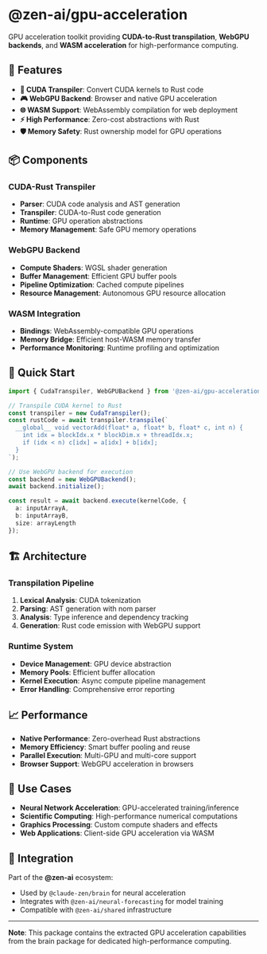 # @zen-ai/gpu-acceleration

GPU acceleration toolkit providing **CUDA-to-Rust transpilation**, **WebGPU backends**, and **WASM acceleration** for high-performance computing.

## 🎯 Features

- **🔄 CUDA Transpiler**: Convert CUDA kernels to Rust code
- **🎮 WebGPU Backend**: Browser and native GPU acceleration
- **🌐 WASM Support**: WebAssembly compilation for web deployment
- **⚡ High Performance**: Zero-cost abstractions with Rust
- **🛡️ Memory Safety**: Rust ownership model for GPU operations

## 📦 Components

### CUDA-Rust Transpiler
- **Parser**: CUDA code analysis and AST generation
- **Transpiler**: CUDA-to-Rust code generation  
- **Runtime**: GPU operation abstractions
- **Memory Management**: Safe GPU memory operations

### WebGPU Backend
- **Compute Shaders**: WGSL shader generation
- **Buffer Management**: Efficient GPU buffer pools
- **Pipeline Optimization**: Cached compute pipelines
- **Resource Management**: Autonomous GPU resource allocation

### WASM Integration
- **Bindings**: WebAssembly-compatible GPU operations
- **Memory Bridge**: Efficient host-WASM memory transfer
- **Performance Monitoring**: Runtime profiling and optimization

## 🚀 Quick Start

```typescript
import { CudaTranspiler, WebGPUBackend } from '@zen-ai/gpu-acceleration';

// Transpile CUDA kernel to Rust
const transpiler = new CudaTranspiler();
const rustCode = await transpiler.transpile(`
  __global__ void vectorAdd(float* a, float* b, float* c, int n) {
    int idx = blockIdx.x * blockDim.x + threadIdx.x;
    if (idx < n) c[idx] = a[idx] + b[idx];
  }
`);

// Use WebGPU backend for execution
const backend = new WebGPUBackend();
await backend.initialize();

const result = await backend.execute(kernelCode, {
  a: inputArrayA,
  b: inputArrayB,
  size: arrayLength
});
```

## 🏗️ Architecture

### Transpilation Pipeline
1. **Lexical Analysis**: CUDA tokenization
2. **Parsing**: AST generation with nom parser
3. **Analysis**: Type inference and dependency tracking
4. **Generation**: Rust code emission with WebGPU support

### Runtime System
- **Device Management**: GPU device abstraction
- **Memory Pools**: Efficient buffer allocation
- **Kernel Execution**: Async compute pipeline management
- **Error Handling**: Comprehensive error reporting

## 📈 Performance

- **Native Performance**: Zero-overhead Rust abstractions
- **Memory Efficiency**: Smart buffer pooling and reuse
- **Parallel Execution**: Multi-GPU and multi-core support  
- **Browser Support**: WebGPU acceleration in browsers

## 🎯 Use Cases

- **Neural Network Acceleration**: GPU-accelerated training/inference
- **Scientific Computing**: High-performance numerical computations
- **Graphics Processing**: Custom compute shaders and effects
- **Web Applications**: Client-side GPU acceleration via WASM

## 🔗 Integration

Part of the **@zen-ai** ecosystem:
- Used by `@claude-zen/brain` for neural acceleration
- Integrates with `@zen-ai/neural-forecasting` for model training
- Compatible with `@zen-ai/shared` infrastructure

---

**Note**: This package contains the extracted GPU acceleration capabilities from the brain package for dedicated high-performance computing.